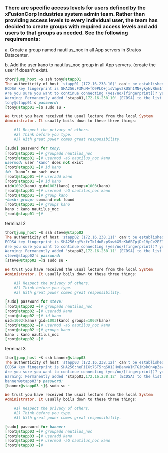 ### There are specific access levels for users defined by the xFusionCorp Industries system admin team. Rather than providing access levels to every individual user, the team has decided to create groups with required access levels and add users to that groups as needed. See the following requirements:

a. Create a group named nautilus_noc in all App servers in Stratos Datacenter.


b. Add the user kano to nautilus_noc group in all App servers. (create the user if doesn't exist).


```ruby
thor@jump_host ~$ ssh tony@stapp01
The authenticity of host 'stapp01 (172.16.238.10)' can't be established.
ECDSA key fingerprint is SHA256:F3MuM+fO9PLO+jisVapv2kU5h1MN+ykyNvRhm1mZ234.
Are you sure you want to continue connecting (yes/no/[fingerprint])? yes
Warning: Permanently added 'stapp01,172.16.238.10' (ECDSA) to the list of known hosts.
tony@stapp01's password: 
[tony@stapp01 ~]$ sudo su -

We trust you have received the usual lecture from the local System
Administrator. It usually boils down to these three things:

    #1) Respect the privacy of others.
    #2) Think before you type.
    #3) With great power comes great responsibility.

[sudo] password for tony: 
[root@stapp01 ~]# groupadd nautilus_noc
[root@stapp01 ~]# usermod -aG nautilus_noc kano
usermod: user 'kano' does not exist
[root@stapp01 ~]# id kano
id: ‘kano’: no such user
[root@stapp01 ~]# useradd kano
[root@stapp01 ~]# id kano
uid=1002(kano) gid=1003(kano) groups=1003(kano)
[root@stapp01 ~]# usermod -aG nautilus_noc kano
[root@stapp01 ~]# group kano
-bash: group: command not found
[root@stapp01 ~]# groups kano
kano : kano nautilus_noc
[root@stapp01 ~]#
```


terminal 2

```ruby
thor@jump_host ~$ ssh steve@stapp02
The authenticity of host 'stapp02 (172.16.238.11)' can't be established.
ECDSA key fingerprint is SHA256:gYVzfrTk1duRzpSxwkX5cKk6BZpjDc1VpCe2EZ9iO+0.
Are you sure you want to continue connecting (yes/no/[fingerprint])? yes
Warning: Permanently added 'stapp02,172.16.238.11' (ECDSA) to the list of known hosts.
steve@stapp02's password: 
[steve@stapp02 ~]$ sudo su -

We trust you have received the usual lecture from the local System
Administrator. It usually boils down to these three things:

    #1) Respect the privacy of others.
    #2) Think before you type.
    #3) With great power comes great responsibility.

[sudo] password for steve: 
[root@stapp02 ~]# groupadd nautilus_noc
[root@stapp02 ~]# useradd kano
[root@stapp02 ~]# id kano
uid=1002(kano) gid=1003(kano) groups=1003(kano)
[root@stapp02 ~]# usermod -aG nautilus_noc kano
[root@stapp02 ~]# groups kano
kano : kano nautilus_noc
[root@stapp02 ~]#
```

terminal 3
```ruby
thor@jump_host ~$ ssh banner@stapp03
The authenticity of host 'stapp03 (172.16.238.12)' can't be established.
ECDSA key fingerprint is SHA256:heFiIXt7ST5rqS01JHyBanvWIKTGiKsk0n4pZavflY0.
Are you sure you want to continue connecting (yes/no/[fingerprint])? yes
Warning: Permanently added 'stapp03,172.16.238.12' (ECDSA) to the list of known hosts.
banner@stapp03's password: 
[banner@stapp03 ~]$ sudo su -

We trust you have received the usual lecture from the local System
Administrator. It usually boils down to these three things:

    #1) Respect the privacy of others.
    #2) Think before you type.
    #3) With great power comes great responsibility.

[sudo] password for banner: 
[root@stapp03 ~]# groupadd nautilus_noc
[root@stapp03 ~]# useradd kano
[root@stapp03 ~]# usermod -aG nautilus_noc kano
[root@stapp03 ~]# 

```
